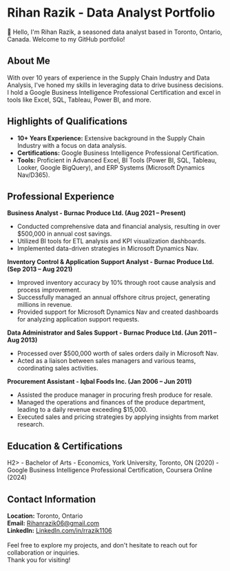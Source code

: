 # <h1><b>Rihan Razik - Data Analyst Portfolio</b></h1>

👋 Hello, I'm Rihan Razik, a seasoned data analyst based in Toronto, Ontario, Canada. Welcome to my GitHub portfolio!

<H2><B>About Me</B></H2>

With over 10 years of experience in the Supply Chain Industry and Data Analysis, I've honed my skills in leveraging data to drive business decisions. I hold a Google Business Intelligence Professional Certification and excel in tools like Excel, SQL, Tableau, Power BI, and more.

<H2><B>Highlights of Qualifications</B></H2>

- <b>10+ Years Experience:</b> Extensive background in the Supply Chain Industry with a focus on data analysis.<br>
- <b>Certifications:</b> Google Business Intelligence Professional Certification.<br>
- <b>Tools:</b> Proficient in Advanced Excel, BI Tools (Power BI, SQL, Tableau, Looker, Google BigQuery), and ERP Systems (Microsoft Dynamics Nav/D365).<br>

<H2><B>Professional Experience</B></H2>

<b>Business Analyst - Burnac Produce Ltd. (Aug 2021 – Present)</B>
- Conducted comprehensive data and financial analysis, resulting in over $500,000 in annual cost savings.
- Utilized BI tools for ETL analysis and KPI visualization dashboards.
- Implemented data-driven strategies in Microsoft Dynamics Nav.

<b>Inventory Control & Application Support Analyst - Burnac Produce Ltd. (Sep 2013 – Aug 2021)</B>
- Improved inventory accuracy by 10% through root cause analysis and process improvement.
- Successfully managed an annual offshore citrus project, generating millions in revenue.
- Provided support for Microsoft Dynamics Nav and created dashboards for analyzing application support requests.

<b>Data Administrator and Sales Support - Burnac Produce Ltd. (Jun 2011 – Aug 2013)</B>
- Processed over $500,000 worth of sales orders daily in Microsoft Nav.
- Acted as a liaison between sales managers and various teams, coordinating sales activities.

<b>Procurement Assistant - Iqbal Foods Inc. (Jan 2006 – Jun 2011)</B>
- Assisted the produce manager in procuring fresh produce for resale.
- Managed the operations and finances of the produce department, leading to a daily revenue exceeding $15,000.
- Executed sales and pricing strategies by applying insights from market research.

<H2><B>Education & Certifications</B></H2>H2>
- Bachelor of Arts - Economics, York University, Toronto, ON (2020)
- Google Business Intelligence Professional Certification, Coursera Online (2024)

<h2>Contact Information</B></H2>

<b>Location:</b> Toronto, Ontario<br>
<b>Email:</b> Rihanrazik06@gmail.com<br>
<b>LinkedIn:</b> <a href="https://www.LinkedIn.com/in/rrazik1106">LinkedIn.com/in/rrazik1106</a> <br>
<br>
Feel free to explore my projects, and don't hesitate to reach out for collaboration or inquiries. <br>Thank you for visiting!
